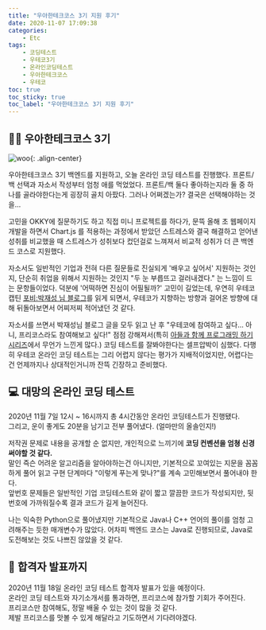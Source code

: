 ```yaml
---
title: "우아한테크코스 3기 지원 후기"
date: 2020-11-07 17:09:38
categories:
    - Etc
tags:
    - 코딩테스트
    - 우테코3기
    - 온라인코딩테스트
    - 우아한테크코스
    - 우테코
toc: true
toc_sticky: true
toc_label: "우아한테크코스 3기 지원 후기"
---
```


## 👨‍💻 우아한테크코스 3기
![woo](https://woowabros.github.io/img/2020-10-06/techcourse_poster_3nd.jpg){: .align-center}

우아한테크코스 3기 백엔드를 지원하고, 오늘 온라인 코딩 테스트를 진행했다. 프론트/백 선택과 자소서 작성부터 엄청 애를 먹었었다. 프론트/백 둘다 좋아하는지라 둘 중 하나를 골라야한다는게 굉장히 골치 아팠다. 그러나 어쩌겠는가? 결국은 선택해야하는 것을...  
  
고민을 OKKY에 질문하기도 하고 직접 미니 프로젝트를 하다가, 문뜩 올해 초 웹페이지 개발을 하면서 
Chart.js 를 적용하는 과정에서 받았던 스트레스와 결국 해결하고 얻어낸 성취를 비교했을 때 
스트레스가 성취보다 컸던걸로 느껴져서 비교적 성취가 더 큰 백엔드 코스로 지원했다.  
  
자소서도 일반적인 기업과 전혀 다른 질문들로 진실되게 '배우고 싶어서' 지원하는 것인지, 단순히 취업을 위해서 지원하는 것인지 
"두 눈 부릅뜨고 걸러내겠다." 는 느낌이 드는 문항들이었다. 덕분에 '어떡하면 진심이 어필될까?' 고민이 길었는데, 
우연히 우테코 캡틴 [포비:박재성 님 블로그](https://brunch.co.kr/@javajigi#articles)를 읽게 되면서, 
우테코가 지향하는 방향과 걸어온 방향에 대해 뒤돌아보면서 어찌저찌 적어냈던 것 같다.  
  
자소서를 쓰면서 박재성님 블로그 글을 모두 읽고 난 후 "우테코에 참여하고 싶다... 아니, 프리코스라도 참여해보고 싶다!" 점점 강해져서(특히 [아들과 함께 프로그래밍 하기 시리즈](https://brunch.co.kr/@javajigi/10)에서 무언가 느낀게 많다.) 코딩 테스트를 잘봐야한다는 셀프압박이 심했다. 
다행히 우테코 온라인 코딩 테스트는 그리 어렵지 않다는 평가가 지배적이었지만, 어렵다는건 언제까지나 상대적인거니까 잔뜩 긴장하고 준비했다.  
  
## 💻 대망의 온라인 코딩 테스트
2020년 11월 7일 12시 ~ 16시까지 총 4시간동안 온라인 코딩테스트가 진행됐다.  
그리고, 운이 좋게도 20분을 남기고 전부 풀어냈다. (얼마만의 올솔인지!)  
  
저작권 문제로 내용을 공개할 순 없지만, 개인적으로 느끼기에 **코딩 컨벤션을 엄쳥 신경 써야할 것 같다.**  
말인 즉슨 어려운 알고리즘을 알아야하는건 아니지만, 기본적으로 꼬여있는 지문을 꼼꼼하게 풀어 읽고 
구현 단계마다 "이렇게 푸는게 맞나?"를 계속 고민해보면서 풀어내야 한다.  
앞번호 문제들은 일반적인 기업 코딩테스트와 같이 짧고 깔끔한 코드가 작성되지만, 
뒷번호에 가까워질수록 결과 코드가 길게 늘어진다.  
  
나는 익숙한 Python으로 풀어냈지만 기본적으로 Java나 C++ 언어의 풀이를 엄청 고려해주는 듯한 매개변수가 많았다. 
어차피 백엔드 코스는 Java로 진행되므로, Java로 도전해보는 것도 나쁘진 않았을 것 같다.  
  
## 🙏 합격자 발표까지
2020년 11월 18일 온라인 코딩 테스트 합격자 발표가 있을 예정이다.  
온라인 코딩 테스트와 자기소개서를 통과하면, 프리코스에 참가할 기회가 주어진다.  
프리코스만 참여해도, 정말 배울 수 있는 것이 많을 것 같다.  
제발 프리코스를 맛볼 수 있게 해달라고 기도하면서 기다려야겠다.